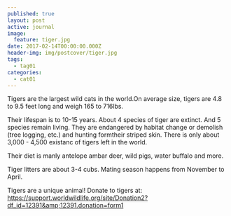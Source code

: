 ```yaml
---
published: true
layout: post
active: journal
image:
  feature: tiger.jpg
date: 2017-02-14T00:00:00.000Z
header-img: img/postcover/tiger.jpg
tags:
  - tag01
categories:
  - cat01
---
```

Tigers are the largest wild cats in the world.On average size, tigers are 4.8 to 9.5 feet long and weigh 165 to 716lbs.

Their lifespan is to 10-15 years. About 4 species of tiger are extinct. And 5 species remain living. 
They are endangered by habitat change or demolish (tree logging, etc.) and hunting formtheir striped skin.
There is only about 3,000 - 4,500 existanc of tigers left in the world.


Their diet is manly antelope ambar deer, wild pigs, water buffalo and more.

Tiger litters are about 3-4 cubs. Mating season happens from November to April.

Tigers are a unique animal! Donate to tigers at:  <https://support.worldwildlife.org/site/Donation2?df_id=12391&amp;12391.donation=form1>

